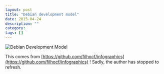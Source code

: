 ```yaml
---
layout: post
title: "Debian development model"
date: 2015-04-24
description: ""
category: 
tags: []
---
```


![Debian Development Model]({{site.url}}/images/infographic_debian.jpg)

This comes from [https://github.com/filhocf/infographics](https://github.com/filhocf/infographics) ! Sadly, the author has stopped to refresh.
